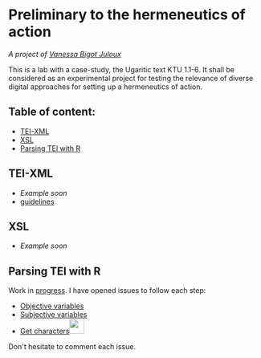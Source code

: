 # Preliminary to the hermeneutics of action
_A project of [Vanessa Bigot Juloux](http://vanessajuloux.xyz)_

This is a lab with a case-study, the Ugaritic text KTU 1.1-6. It shall be considered as an experimental project for testing the relevance of diverse digital approaches for setting up a hermeneutics of action.

## Table of content:
- [TEI-XML](#tei-xml)
- [XSL](#xsl)
- [Parsing TEI with R](#parsing-tei)


## <a name="tei-xml"></a>TEI-XML
- _Example soon_
- [guidelines](https://vbigot-juloux.github.io/hermeneutics-of-action/UserManual/out/webhelp/index.html#process.html)

## <a name="xsl"></a>XSL
- _Example soon_

## <a name="parsing-tei"></a>Parsing TEI with R
Work in [progress](https://github.com/vbigot-juloux/hermeneutics-of-action/projects/1?). I have opened issues to follow each step:
- [Objective variables](https://github.com/vbigot-juloux/hermeneutics-of-action/issues/1)
- [Subjective variables](https://github.com/vbigot-juloux/hermeneutics-of-action/issues/3)
- [Get characters](https://github.com/vbigot-juloux/hermeneutics-of-action/issues/2)<img src="https://user-images.githubusercontent.com/8985066/43297660-e1d7510e-9152-11e8-970a-d5537a22e69c.png" width="30"/>

Don't hesitate to comment each issue.
